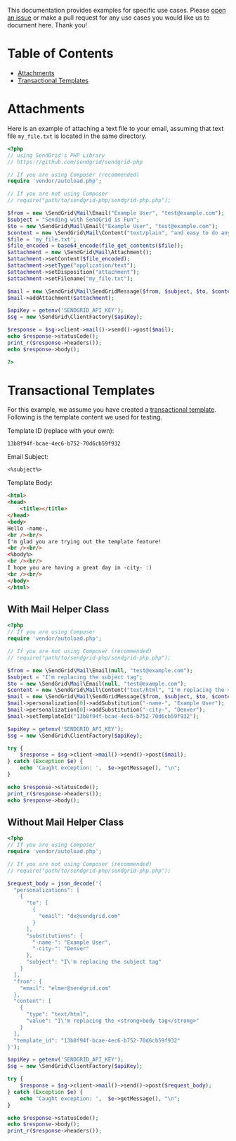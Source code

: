 This documentation provides examples for specific use cases. Please [open an issue](https://github.com/sendgrid/sendgrid-php/issues) or make a pull request for any use cases you would like us to document here. Thank you!

# Table of Contents
* [Attachments](#attachments)
* [Transactional Templates](#transactional_templates)

<a name="attachments"></a>
# Attachments

Here is an example of attaching a text file to your email, assuming that text file `my_file.txt` is located in the same directory.

```php
<?php
// using SendGrid's PHP Library
// https://github.com/sendgrid/sendgrid-php

// If you are using Composer (recommended)
require 'vendor/autoload.php';

// If you are not using Composer
// require("path/to/sendgrid-php/sendgrid-php.php");

$from = new \SendGrid\Mail\Email("Example User", "test@example.com");
$subject = "Sending with SendGrid is Fun";
$to = new \SendGrid\Mail\Email("Example User", "test@example.com");
$content = new \SendGrid\Mail\Content("text/plain", "and easy to do anywhere, even with PHP");
$file = 'my_file.txt';
$file_encoded = base64_encode(file_get_contents($file));
$attachment = new \SendGrid\Mail\Attachment();
$attachment->setContent($file_encoded);
$attachment->setType("application/text");
$attachment->setDisposition("attachment");
$attachment->setFilename("my_file.txt");

$mail = new \SendGrid\Mail\SendGridMessage($from, $subject, $to, $content);
$mail->addAttachment($attachment);

$apiKey = getenv('SENDGRID_API_KEY');
$sg = new \SendGrid\ClientFactory($apiKey);

$response = $sg->client->mail()->send()->post($mail);
echo $response->statusCode();
print_r($response->headers());
echo $response->body();

?>
```

<a name="transactional_templates"></a>
# Transactional Templates

For this example, we assume you have created a [transactional template](https://sendgrid.com/docs/User_Guide/Transactional_Templates/index.html). Following is the template content we used for testing.

Template ID (replace with your own):

```text
13b8f94f-bcae-4ec6-b752-70d6cb59f932
```

Email Subject:

```text
<%subject%>
```

Template Body:

```html
<html>
<head>
	<title></title>
</head>
<body>
Hello -name-,
<br /><br/>
I'm glad you are trying out the template feature!
<br /><br/>
<%body%>
<br /><br/>
I hope you are having a great day in -city- :)
<br /><br/>
</body>
</html>
```

## With Mail Helper Class

```php
<?php
// If you are using Composer
require 'vendor/autoload.php';

// If you are not using Composer (recommended)
// require("path/to/sendgrid-php/sendgrid-php.php");

$from = new \SendGrid\Mail\Email(null, "test@example.com");
$subject = "I'm replacing the subject tag";
$to = new \SendGrid\Mail\Email(null, "test@example.com");
$content = new \SendGrid\Mail\Content("text/html", "I'm replacing the <strong>body tag</strong>");
$mail = new \SendGrid\Mail\SendGridMessage($from, $subject, $to, $content);
$mail->personalization[0]->addSubstitution("-name-", "Example User");
$mail->personalization[0]->addSubstitution("-city-", "Denver");
$mail->setTemplateId("13b8f94f-bcae-4ec6-b752-70d6cb59f932");

$apiKey = getenv('SENDGRID_API_KEY');
$sg = new \SendGrid\ClientFactory($apiKey);

try {
    $response = $sg->client->mail()->send()->post($mail);
} catch (Exception $e) {
    echo 'Caught exception: ',  $e->getMessage(), "\n";
}

echo $response->statusCode();
print_r($response->headers());
echo $response->body();
```

## Without Mail Helper Class

```php
<?php
// If you are using Composer
require 'vendor/autoload.php';

// If you are not using Composer (recommended)
// require("path/to/sendgrid-php/sendgrid-php.php");

$request_body = json_decode('{
  "personalizations": [
    {
      "to": [
        {
          "email": "dx@sendgrid.com"
        }
      ],
      "substitutions": {
        "-name-": "Example User",
        "-city-": "Denver"
      },
      "subject": "I\'m replacing the subject tag"
    }
  ],
  "from": {
    "email": "elmer@sendgrid.com"
  },
  "content": [
    {
      "type": "text/html",
      "value": "I\'m replacing the <strong>body tag</strong>"
    }
  ],
  "template_id": "13b8f94f-bcae-4ec6-b752-70d6cb59f932"
}');

$apiKey = getenv('SENDGRID_API_KEY');
$sg = new \SendGrid\ClientFactory($apiKey);

try {
    $response = $sg->client->mail()->send()->post($request_body);
} catch (Exception $e) {
    echo 'Caught exception: ',  $e->getMessage(), "\n";
}

echo $response->statusCode();
echo $response->body();
print_r($response->headers());
```
